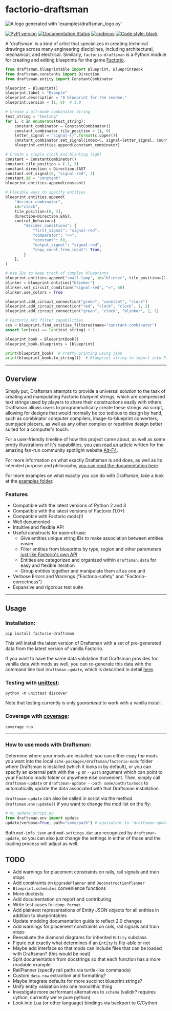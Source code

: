 # factorio-draftsman

![A logo generated with 'examples/draftsman_logo.py'](https://github.com/redruin1/factorio-draftsman/raw/main/docs/img/logo.png)

[![PyPI version](https://badge.fury.io/py/factorio-draftsman.svg)](https://badge.fury.io/py/factorio-draftsman)
[![Documentation Status](https://readthedocs.org/projects/factorio-draftsman/badge/?version=latest)](https://factorio-draftsman.readthedocs.io/en/latest/?badge=latest)
[![codecov](https://codecov.io/gh/redruin1/factorio-draftsman/branch/main/graph/badge.svg?token=UERAOXVTO1)](https://codecov.io/gh/redruin1/factorio-draftsman)
[![Code style: black](https://img.shields.io/badge/code%20style-black-000000.svg)](https://github.com/psf/black)

A 'draftsman' is a kind of artist that specializes in creating technical drawings across many engineering disciplines, including architectural, mechanical, and electrical.
Similarly, `factorio-draftsman` is a Python module for creating and editing blueprints for the game [Factorio](https://factorio.com/).

```python
from draftsman.blueprintable import Blueprint, BlueprintBook
from draftsman.constants import Direction
from draftsman.entity import ConstantCombinator

blueprint = Blueprint()
blueprint.label = "Example"
blueprint.description = "A blueprint for the readme."
blueprint.version = (1, 0)  # 1.0

# Create a alt-mode combinator string
test_string = "testing"
for i, c in enumerate(test_string):
    constant_combinator = ConstantCombinator()
    constant_combinator.tile_position = (i, 0)
    letter_signal = "signal-{}".format(c.upper())
    constant_combinator.set_signal(index=0, signal=letter_signal, count=0)
    blueprint.entities.append(constant_combinator)

# Create a simple clock and blinking light
constant = ConstantCombinator()
constant.tile_position = (-1, 3)
constant.direction = Direction.EAST
constant.set_signal(0, "signal-red", 1)
constant.id = "constant"
blueprint.entities.append(constant)

# Flexible ways to specify entities
blueprint.entities.append(
    "decider-combinator",
    id="clock",
    tile_position=[0, 3],
    direction=Direction.EAST,
    control_behavior={
        "decider_conditions": {
            "first_signal": "signal-red",
            "comparator": "<=",
            "constant": 60,
            "output_signal": "signal-red",
            "copy_count_from_input": True,
        }
    },
)

# Use IDs to keep track of complex blueprints
blueprint.entities.append("small-lamp", id="blinker", tile_position=(2, 3))
blinker = blueprint.entities["blinker"]
blinker.set_circuit_condition("signal-red", "=", 60)
blinker.use_colors = True

blueprint.add_circuit_connection("green", "constant", "clock")
blueprint.add_circuit_connection("red", "clock", "clock", 1, 2)
blueprint.add_circuit_connection("green", "clock", "blinker", 2, 1)

# Factorio API filter capabilities
ccs = blueprint.find_entities_filtered(name="constant-combinator")
assert len(ccs) == len(test_string) + 1

blueprint_book = BlueprintBook()
blueprint_book.blueprints = [blueprint]

print(blueprint_book)  # Pretty printing using json
print(blueprint_book.to_string())  # Blueprint string to import into Factorio
```
--------------------------------------------------------------------------------

## Overview
Simply put, Draftsman attempts to provide a universal solution to the task of creating and manipulating Factorio blueprint strings, which are compressed text strings used by players to share their constructions easily with others.
Draftsman allows users to programmatically create these strings via script, allowing for designs that would normally be too tedious to design by hand, such as combinator computer compilers, image-to-blueprint converters, pumpjack placers, as well as any other complex or repetitive design better suited for a computer's touch.

For a user-friendly timeline of how this project came about, as well as some pretty illustrations of it's capabilities, [you can read an article](https://alt-f4.blog/ALTF4-61/) written for the amazing fan-run community spotlight website [Alt-F4](https://alt-f4.blog/).

For more information on what exactly Draftsman is and does, as well as its intended purpose and philosophy, [you can read the documentation here](https://factorio-draftsman.readthedocs.io/en/latest/index.html).

For more examples on what exactly you can do with Draftsman, take a look at the [examples folder](https://github.com/redruin1/factorio-draftsman/tree/main/examples).

### Features
* Compatible with the latest versions of Python 2 and 3
* Compatible with the latest versions of Factorio (1.0+)
* Compatible with Factorio mods(!)
* Well documented
* Intuitive and flexible API
* Useful constructs for ease-of-use:
    * Give entities unique string IDs to make association between entities easier
    * Filter entities from blueprints by type, region and other parameters [just like Factorio's own API](https://lua-api.factorio.com/latest/LuaSurface.html#LuaSurface.find_entities_filtered)
    * Entities are categorized and organized within `draftsman.data` for easy and flexible iteration
    * Group entities together and manipulate them all as one unit
* Verbose Errors and Warnings ("Factorio-safety" and "Factorio-correctness")
* Expansive and rigorous test suite

--------------------------------------------------------------------------------
## Usage

### Installation:
```
pip install factorio-draftsman
```

This will install the latest version of Draftsman with a set of pre-generated data from the latest version of vanilla Factorio.

If you want to have the same data validation that Draftsman provides for vanilla data with mods as well, you can re-generate this data with the command line tool `draftsman-update`, which is described in detail [here](TODO).

### Testing with [unittest](https://docs.python.org/3/library/unittest.html):
```
python -m unittest discover
```

Note that testing currently is only *guaranteed* to work with a vanilla install.

### Coverage with [coverage](https://coverage.readthedocs.io/en/6.3.2/):
```
coverage run
```
--------------------------------------------------------------------------------
### How to use mods with Draftsman:

Determine where your mods are installed; you can either copy the mods you want into the local `site-packages/draftsman/factorio-mods` folder where Draftsman is installed (which it looks in by default), or you can specify an external path with the `-p` or `--path` argument which can point to your Factorio mods folder or anywhere else convenient.
Then, simply call `draftsman-update` or `draftsman-update --path some/path/to/mods` to automatically update the data associated with that Draftsman installation.

`draftsman-update` can also be called in script via the method `draftsman.env:update()` if you want to change the mod list on the fly:
```python
# my_update_script.py
from draftsman.env import update
update(verbose=True, path="some/path") # equivalent to 'draftsman-update -v -p some/path'
```

Both `mod-info.json` and `mod-settings.dat` are recognized by `draftsman-update`, so you can also just change the settings in either of those and the loading process will adjust as well.

## TODO
* Add warnings for placement constraints on rails, rail signals and train stops
* Add constraints on `UpgradePlanner` and `DeconstructionPlanner`
* `Blueprint.schedules` convenience functions
* More doctests
* Add documentation on report and contributing
* Write test cases for `dump_format`
* Add plaintext representations of Entity JSON objects for all entities in addition to blueprintables
* Update modding documentation guide to reflect 2.0 changes
* Add warnings for placement constraints on rails, rail signals and train stops
* Reevaluate the diamond diagrams for inherited `Entity` subclass
* Figure out exactly what determines if an `Entity` is flip-able or not
* Maybe add interface so that mods can include files that can be loaded with Draftsman? (this would be neat)
* Split documentation from docstrings so that each function has a more readable example
* RailPlanner (specify rail paths via turtle-like commands)
* Custom `data.raw` extraction and formatting?
* Maybe integrate defaults for more succinct blueprint strings?
* Unify entity validation into one monolithic thing
* Investigate more performant alternatives to `schema` (validir? requires cython, currently we're pure python)
* Look into Lua (or other language) bindings via backport to C/Cython